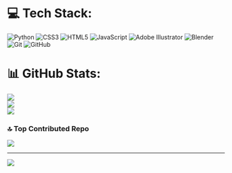 
# 💻 Tech Stack:
![Python](https://img.shields.io/badge/python-3670A0?style=flat&logo=python&logoColor=ffdd54) ![CSS3](https://img.shields.io/badge/css3-%231572B6.svg?style=flat&logo=css3&logoColor=white) ![HTML5](https://img.shields.io/badge/html5-%23E34F26.svg?style=flat&logo=html5&logoColor=white) ![JavaScript](https://img.shields.io/badge/javascript-%23323330.svg?style=flat&logo=javascript&logoColor=%23F7DF1E) ![Adobe Illustrator](https://img.shields.io/badge/adobe%20illustrator-%23FF9A00.svg?style=flat&logo=adobe%20illustrator&logoColor=white) ![Blender](https://img.shields.io/badge/blender-%23F5792A.svg?style=flat&logo=blender&logoColor=white) ![Git](https://img.shields.io/badge/git-%23F05033.svg?style=flat&logo=git&logoColor=white) ![GitHub](https://img.shields.io/badge/github-%23121011.svg?style=flat&logo=github&logoColor=white)
# 📊 GitHub Stats:
![](https://github-readme-stats.vercel.app/api?username=jislein&theme=chartreuse-dark&hide_border=false&include_all_commits=true&count_private=false)<br/>
![](https://github-readme-streak-stats.herokuapp.com/?user=jislein&theme=chartreuse-dark&hide_border=false)<br/>
![](https://github-readme-stats.vercel.app/api/top-langs/?username=jislein&theme=chartreuse-dark&hide_border=false&include_all_commits=true&count_private=false&layout=compact)

### 🔝 Top Contributed Repo
![](https://github-contributor-stats.vercel.app/api?username=jislein&limit=5&theme=chartreuse-dark&combine_all_yearly_contributions=true)

---
[![](https://visitcount.itsvg.in/api?id=jislein&icon=3&color=3)](https://visitcount.itsvg.in)

<!-- Proudly created with GPRM ( https://gprm.itsvg.in ) -->
